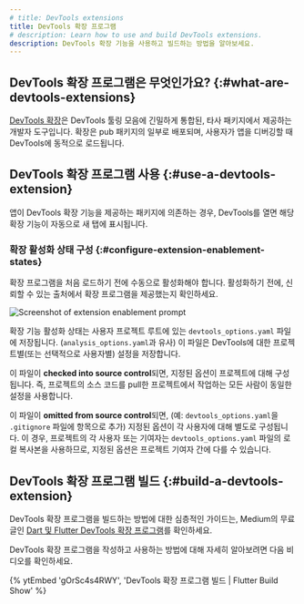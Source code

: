 ```yaml
---
# title: DevTools extensions
title: DevTools 확장 프로그램
# description: Learn how to use and build DevTools extensions.
description: DevTools 확장 기능을 사용하고 빌드하는 방법을 알아보세요.
---
```


## DevTools 확장 프로그램은 무엇인가요? {:#what-are-devtools-extensions}

[DevTools 확장][DevTools extensions]은 DevTools 툴링 모음에 긴밀하게 통합된, 
타사 패키지에서 제공하는 개발자 도구입니다. 
확장은 pub 패키지의 일부로 배포되며, 사용자가 앱을 디버깅할 때 DevTools에 동적으로 로드됩니다.

[DevTools extensions]: {{site.pub-pkg}}/devtools_extensions

## DevTools 확장 프로그램 사용 {:#use-a-devtools-extension}

앱이 DevTools 확장 기능을 제공하는 패키지에 의존하는 경우, 
DevTools를 열면 해당 확장 기능이 자동으로 새 탭에 표시됩니다.

### 확장 활성화 상태 구성 {:#configure-extension-enablement-states}

확장 프로그램을 처음 로드하기 전에 수동으로 활성화해야 합니다. 
활성화하기 전에, 신뢰할 수 있는 출처에서 확장 프로그램을 제공했는지 확인하세요.

![Screenshot of extension enablement prompt](/assets/images/docs/tools/devtools/extension_enable_prompt.png)

확장 기능 활성화 상태는 사용자 프로젝트 루트에 있는 `devtools_options.yaml` 파일에 저장됩니다.
(`analysis_options.yaml`과 유사)
이 파일은 DevTools에 대한 프로젝트별(또는 선택적으로 사용자별) 설정을 저장합니다.

이 파일이 **checked into source control**되면, 지정된 옵션이 프로젝트에 대해 구성됩니다. 
즉, 프로젝트의 소스 코드를 pull한 프로젝트에서 작업하는 모든 사람이 동일한 설정을 사용합니다.

이 파일이 **omitted from source control**되면,
(예: `devtools_options.yaml`을 `.gitignore` 파일에 항목으로 추가) 
지정된 옵션이 각 사용자에 대해 별도로 구성됩니다. 
이 경우, 프로젝트의 각 사용자 또는 기여자는 `devtools_options.yaml` 파일의 로컬 복사본을 사용하므로, 
지정된 옵션은 프로젝트 기여자 간에 다를 수 있습니다.

## DevTools 확장 프로그램 빌드 {:#build-a-devtools-extension}

DevTools 확장 프로그램을 빌드하는 방법에 대한 심층적인 가이드는, 
Medium의 무료 글인 [Dart 및 Flutter DevTools 확장 프로그램][article]를 확인하세요.

DevTools 확장 프로그램을 작성하고 사용하는 방법에 대해 자세히 알아보려면 다음 비디오를 확인하세요.

{% ytEmbed 'gOrSc4s4RWY', 'DevTools 확장 프로그램 빌드 | Flutter Build Show' %}

[article]: {{site.flutter-medium}}/dart-flutter-devtools-extensions-c8bc1aaf8e5f

